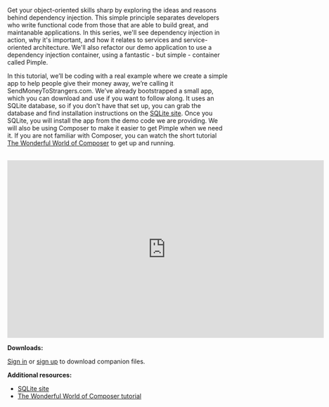 Get your object-oriented skills sharp by exploring the ideas and reasons behind dependency injection. This simple principle separates developers who write functional code from those that are able to build great, and maintanable applications. In this series, we'll see dependency injection in action, why it's important, and how it relates to services and service-oriented architecture. We'll also refactor our demo application to use a dependency injection container, using a fantastic - but simple - container called Pimple.

In this tutorial, we’ll be coding with a real example where we create a simple app to help people give their money away, we’re calling it SendMoneyToStrangers.com. We’ve already bootstrapped a small app, which you can download and use if you want to follow along. It uses an SQLite database, so if you don't have that set up, you can grab the database and find installation instructions on the [SQLite site](http://www.sqlite.org/quickstart.html). Once you SQLite, you will install the app from the demo code we are providing. We will also be using Composer to make it easier to get Pimple when we need it. If you are not familiar with Composer, you can watch the short tutorial [The Wonderful World of Composer](https://drupalize.me/videos/wonderful-world-composer) to get up and running.

</br>
<iframe src="http://drupalize.me/ajax/dmeembed/OBXNV3JEMW85EPCMJSZET7TXZCWYDZOK" width="720" height="405" frameborder="0" scrolling="no" allowfullscreen></iframe>
</br>

**Downloads:**

[Sign in](https://drupalize.me/user/login?destination=node/1779%3Fp%3D1780) or [sign up](https://drupalize.me/pricing) to download companion files.

**Additional resources:**

* [SQLite site](http://www.sqlite.org/quickstart.html)
* [The Wonderful World of Composer tutorial](https://drupalize.me/videos/wonderful-world-composer)
